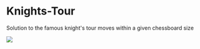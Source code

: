 # Knights-Tour
Solution to the famous knight's tour moves within a given chessboard size

![](https://upload.wikimedia.org/wikipedia/commons/c/ca/Knights-Tour-Animation.gif)

